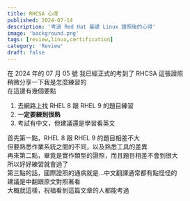 ```yaml
---
title: RHCSA 心得
published: 2024-07-14
description: '考過 Red Hat 基礎 Linux 證照後的心得'
image: 'background.png'
tags: [review,linux,certification]
category: 'Review'
draft: false 
---
```


在 2024 年的 07 月 05 號 我已經正式的考到了 RHCSA 這張證照  
稍微分享一下我是怎麼練習的  
在這邊有幾個要點  

1. 去網路上找 RHEL 8 跟 RHEL 9 的題目練習
2. **一定要練到很熟**
3. 考試有中文，但建議還是學習看英文  

首先第一點，RHEL 8 跟 RHEL 9 的題目相差不大  
但要熟悉作業系統之間的不同，以及熟悉工具的差異  
再來第二點，畢竟是實作類型的證照，而且題目相差不會到很大  
所以好好練習就會過了  
第三點的話，國際證照的通病就是...中文翻譯通常都有點怪怪的  
建議是中翻跟原文對照著看  
大概就這樣，祝福看到這篇文章的人都能考過